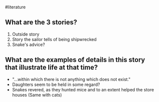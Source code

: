 #literature 
## What are the 3 stories?
1. Outside story
2. Story the sailor tells of being shipwrecked
3. Snake's advice?

## What are the examples of details in this story that illustrate life at that time?
- "...within which there is not anything which does not exist."
- Daughters seem to be held in some regard?
- Snakes revered, as they hunted mice and to an extent helped the store houses (Same with cats)
